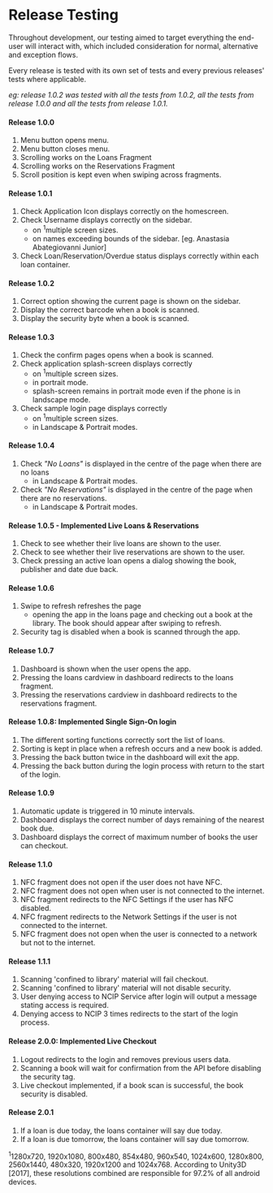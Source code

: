 # Release Testing

Throughout development, our testing aimed to target everything the end-user will interact with, which included consideration for normal, alternative and exception flows.

Every release is tested with its own set of tests and every previous releases' tests where applicable.

*eg: release 1.0.2 was tested with all the tests from 1.0.2, all the tests from release 1.0.0 and all the tests from release 1.0.1.*

#### Release 1.0.0

1. Menu button opens menu.
1. Menu button closes menu.
1. Scrolling works on the Loans Fragment 
1. Scrolling works on the Reservations Fragment
1. Scroll position is kept even when swiping across fragments.

#### Release 1.0.1

1. Check Application Icon displays correctly on the homescreen.
1. Check Username displays correctly on the sidebar. 
    - on <sup>1</sup>multiple screen sizes.
    - on names exceeding bounds of the sidebar. [eg. Anastasia Abategiovanni Junior]
1. Check Loan/Reservation/Overdue status displays correctly within each loan container.

#### Release 1.0.2

1. Correct option showing the current page is shown on the sidebar.
1. Display the correct barcode when a book is scanned.
1. Display the security byte when a book is scanned.

#### Release 1.0.3
1. Check the confirm pages opens when a book is scanned.
1. Check application splash-screen displays correctly
    - on <sup>1</sup>multiple screen sizes.
    - in portrait mode.
    - splash-screen remains in portrait mode even if the phone is in landscape mode.
1. Check sample login page displays correctly
    - on <sup>1</sup>multiple screen sizes.
    - in Landscape & Portrait modes.

#### Release 1.0.4
1. Check *"No Loans"* is displayed in the centre of the page when there are no loans 
    - in Landscape & Portrait modes.
1. Check *"No Reservations"* is displayed in the centre of the page when there are no reservations.
    - in Landscape & Portrait modes.

#### Release 1.0.5 - Implemented Live Loans & Reservations
1. Check to see whether their live loans are shown to the user.
1. Check to see whether their live reservations are shown to the user.
1. Check pressing an active loan opens a dialog showing the book, publisher and date due back.

#### Release 1.0.6
1. Swipe to refresh refreshes the page
    - opening the app in the loans page and checking out a book at the library. The book should appear after swiping to refresh.
1. Security tag is disabled when a book is scanned through the app.

#### Release 1.0.7
1. Dashboard is shown when the user opens the app.
1. Pressing the loans cardview in dashboard redirects to the loans fragment.
1. Pressing the reservations cardview in dashboard redirects to the reservations fragment.

#### Release 1.0.8: Implemented Single Sign-On login
1. The different sorting functions correctly sort the list of loans.
1. Sorting is kept in place when a refresh occurs and a new book is added.
1. Pressing the back button twice in the dashboard will exit the app.
1. Pressing the back button during the login process with return to the start of the login.

#### Release 1.0.9
1. Automatic update is triggered in 10 minute intervals.
1. Dashboard displays the correct number of days remaining of the nearest book due.
1. Dashboard displays the correct of maximum number of books the user can checkout.

#### Release 1.1.0
1. NFC fragment does not open if the user does not have NFC.
1. NFC fragment does not open when user is not connected to the internet.
1. NFC fragment redirects to the NFC Settings if the user has NFC disabled.
1. NFC fragment redirects to the Network Settings if the user is not connected to the internet.
1. NFC fragment does not open when the user is connected to a network but not to the internet.

#### Release 1.1.1
1. Scanning 'confined to library' material will fail checkout.
1. Scanning 'confined to library' material will not disable security.
1. User denying access to NCIP Service after login will output a message stating access is required.
1. Denying access to NCIP 3 times redirects to the start of the login process.

#### Release 2.0.0: Implemented Live Checkout
1. Logout redirects to the login and removes previous users data.
1. Scanning a book will wait for confirmation from the API before disabling the security tag.
1. Live checkout implemented, if a book scan is successful, the book security is disabled.

#### Release 2.0.1
1. If a loan is due today, the loans container will say due today.
1. If a loan is due tomorrow, the loans container will say due tomorrow.


<sup>1</sup>1280x720, 1920x1080, 800x480, 854x480, 960x540, 1024x600, 1280x800, 2560x1440, 480x320, 1920x1200 and 1024x768. According to Unity3D [2017], these resolutions combined are responsible for 97.2% of all android devices.
